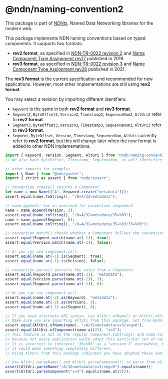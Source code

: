 # @ndn/naming-convention2

This package is part of [NDNts](https://yoursunny.com/p/NDNts/), Named Data Networking libraries for the modern web.

This package implements NDN naming conventions based on typed components.
It supports two formats:

* **rev2 format**, as specified in [NDN-TR-0022 revision 2](https://named-data.net/publications/techreports/ndn-tr-22-2-ndn-memo-naming-conventions/) and [Name Component Type Assignment rev17](https://redmine.named-data.net/projects/ndn-tlv/wiki/NameComponentType/17) published in 2019.
* **rev3 format**, as specified in [NDN-TR-0022 revision 3](https://named-data.net/publications/techreports/ndn-tr-22-3-ndn-memo-naming-conventions/) and [Name Component Type Assignment rev28](https://redmine.named-data.net/projects/ndn-tlv/wiki/NameComponentType/28) published in 2021.

The **rev3 format** is the current specification and recommended for new applications.
However, most other implementations are still using **rev2 format**.

You may select a revision by importing different identifiers:

* `Keyword` is the same in both **rev2 format** and **rev3 format**.
* `Segment2`, `ByteOffset2`, `Version2`, `Timestamp2`, `SequenceNum2`, `AltUri2` refer to **rev2 format**.
* `Segment3`, `ByteOffset3`, `Version3`, `Timestamp3`, `SequenceNum3`, `AltUri3` refer to **rev3 format**.
* `Segment`, `ByteOffset`, `Version`, `Timestamp`, `SequenceNum`, `AltUri` currently refer to **rev2 format**, but this will change later when the new format is added to other NDN implementations.

```ts
import { Keyword, Version, Segment, AltUri } from "@ndn/naming-convention2";
// We also have ByteOffset, Timestamp, SequenceNum, as well identifiers to select rev2 or rev3 format.

// other imports for examples
import { Name } from "@ndn/packet";
import { strict as assert } from "node:assert";

// convention.create() returns a Component.
let name = new Name(["A", Keyword.create("metadata")]);
assert.equal(name.toString(), "/8=A/32=metadata");

// name.append() has an overload for convention component.
name = name.append(Version, 3);
assert.equal(name.toString(), "/8=A/32=metadata/35=%03");
name = name.append(Segment, 0);
assert.equal(name.toString(), "/8=A/32=metadata/35=%03/33=%00");

// convention.match() checks whether a Component follows the convention.
assert.equal(Segment.match(name.at(-1)), true);
assert.equal(Version.match(name.at(-1)), false);

// Or you can use component.is().
assert.equal(name.at(-1).is(Segment), true);
assert.equal(name.at(-1).is(Version), false);

// convention.parse() extracts the value from a Component.
assert.equal(Keyword.parse(name.at(-3)), "metadata");
assert.equal(Version.parse(name.at(-2)), 3);
assert.equal(Segment.parse(name.at(-1)), 0);

// Or you can use component.as().
assert.equal(name.at(-3).as(Keyword), "metadata");
assert.equal(name.at(-2).as(Version), 3);
assert.equal(name.at(-1).as(Segment), 0);

// If you need alternate URI syntax, use AltUri.ofName() or AltUri.ofComponent().
// Make sure you are importing AltUri from this package, not from @ndn/packet package.
assert.equal(AltUri.ofName(name), "/A/32=metadata/v=3/seg=0");
assert.equal(AltUri.ofComponent(name.at(2)), "v=3");
// This feature is not in the regular component.toString() and name.toString() methods,
// because not every application would adopt this particular set of naming conventions.
// It is incorrect to interpret "35=%03" as a "version 3" everywhere, because in some application
// it could mean something completely different.
// Using AltUri from this package indicates you have adopted these naming conventions.

// Use AltUri.parseName() and AltUri.parseComponent() to parse from alternate URI syntax.
assert(AltUri.parseName("/A/32=metadata/v=3/seg=0").equals(name));
assert(AltUri.parseComponent("v=3").equals(name.at(2)));
```

